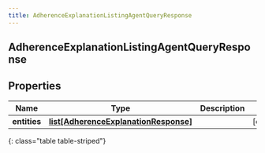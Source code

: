 ```yaml
---
title: AdherenceExplanationListingAgentQueryResponse
---
```

## AdherenceExplanationListingAgentQueryResponse

## Properties

|Name | Type | Description | Notes|
|------------ | ------------- | ------------- | -------------|
| **entities** | [**list[AdherenceExplanationResponse]**](AdherenceExplanationResponse.html) |  | [optional] |
{: class="table table-striped"}


